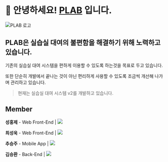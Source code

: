 # 👋 안녕하세요! [PLAB](https://github.com/GBSM-PLAB) 입니다.

<picture>
  <source media="(prefers-color-scheme: dark)" srcset="https://github.com/user-attachments/assets/19503964-c468-46f1-8f11-88d9f7c19d04">
  <source media="(prefers-color-scheme: light)" srcset="https://github.com/user-attachments/assets/2294a8bc-9b90-45d6-86e7-dc20c529b785">
  <img src="https://github.com/user-attachments/assets/2294a8bc-9b90-45d6-86e7-dc20c529b785" alt="PLAB 로고">
</picture>

## PLAB은 실습실 대여의 불편함을 해결하기 위해 노력하고 있습니다.

기존의 실습실 대여 시스템을 편하게 이용할 수 있도록 하는것을 목표로 두고 있습니다.

또한 단순히 개발에서 끝나는 것이 아닌 편리하게 사용할 수 있도록
조금씩 개선해 나가며 관리하고 있습니다.

> 현재는 실습실 대여 시스템 v2를 개발하고 있습니다.

## Member
**성홍제** - Web Front-End | <a href="https://github.com/806gw" target="_blank"><img src="https://img.shields.io/badge/GitHub-181717?style=flat-square&logo=GitHub&logoColor=white"/></a>

**최성욱** - Web Front-End | <a href="https://github.com/choiseongwook11" target="_blank"><img src="https://img.shields.io/badge/GitHub-181717?style=flat-square&logo=GitHub&logoColor=white"/></a>

**추승주** - Mobile App | <a href="https://github.com/cntmdwn24" target="_blank"><img src="https://img.shields.io/badge/GitHub-181717?style=flat-square&logo=GitHub&logoColor=white"/></a>

**김승환** - Back-End | <a href="https://github.com/silofn523" target="_blank"><img src="https://img.shields.io/badge/GitHub-181717?style=flat-square&logo=GitHub&logoColor=white"/></a>   
